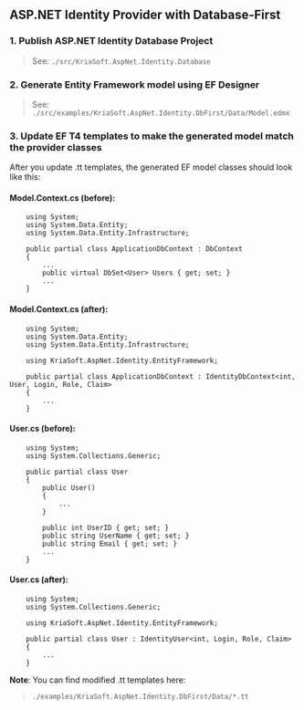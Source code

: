 ASP.NET Identity Provider with Database-First
---------------------------------------------

### 1. Publish ASP.NET Identity Database Project

> See: `./src/KriaSoft.AspNet.Identity.Database`

### 2. Generate Entity Framework model using EF Designer

> See: `./src/examples/KriaSoft.AspNet.Identity.DbFirst/Data/Model.edmx`

### 3. Update EF T4 templates to make the generated model match the provider classes

After you update .tt templates, the generated EF model classes should look like this:

#### Model.Context.cs (before):

```
    using System;
    using System.Data.Entity;
    using System.Data.Entity.Infrastructure;
    
    public partial class ApplicationDbContext : DbContext
    {
        ...
        public virtual DbSet<User> Users { get; set; }
        ...
    }
```

#### Model.Context.cs (after):

```
    using System;
    using System.Data.Entity;
    using System.Data.Entity.Infrastructure;
    
    using KriaSoft.AspNet.Identity.EntityFramework;
    
    public partial class ApplicationDbContext : IdentityDbContext<int, User, Login, Role, Claim>
    {
        ...
    }
```

#### User.cs (before):

```
    using System;
    using System.Collections.Generic;
    
    public partial class User
    {
        public User()
        {
            ...
        }
    
        public int UserID { get; set; }
        public string UserName { get; set; }
        public string Email { get; set; }
        ...
    }
```

#### User.cs (after):

```
    using System;
    using System.Collections.Generic;
    
    using KriaSoft.AspNet.Identity.EntityFramework;
    
    public partial class User : IdentityUser<int, Login, Role, Claim>
    {
        ...
    }
```

**Note**: You can find modified .tt templates here:

> `./examples/KriaSoft.AspNet.Identity.DbFirst/Data/*.tt`